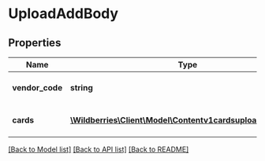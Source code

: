 # UploadAddBody

## Properties
Name | Type | Description | Notes
------------ | ------------- | ------------- | -------------
**vendor_code** | **string** | Артикул существующей НМ в КТ | [optional] 
**cards** | [**\Wildberries\Client\Model\Contentv1cardsuploadaddCards[]**](Contentv1cardsuploadaddCards.md) | Массив НМ которые хотим добавить к КТ | [optional] 

[[Back to Model list]](../../README.md#documentation-for-models) [[Back to API list]](../../README.md#documentation-for-api-endpoints) [[Back to README]](../../README.md)

